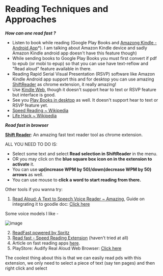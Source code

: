 # Reading Techniques and Approaches

***How can one read fast ?***
- Listen to book while reading (Google Play Books and [Amazong Kindle - Android App](https://play.google.com/store/apps/details?id=com.amazon.kindle&hl=en_IN&gl=US)*). I am talking about Amazon Kindle device and sadly Amazon Kindle android app doesn't have this feature though)
- While sending books to Google Play Books you must first convert if pdf to epub (or mobi to epup) so that you can use have text-reflow and "Read aloud" feature available in there.
- Reading Rapid Serial Visual Presentation (RSVP) software like Amazon Kindle Android app support this and for desktop you can use amazing [ShiftReader](https://chrome.google.com/webstore/detail/shiftreader-speed-read-th/clcbpepidaphghjahkionjhffkolcpek?hl=en) as chrome extension, it really amazing!
- Use [Kindle Web](https://read.amazon.com/kindle-library), though it doesn't support hear to text or RSVP feature but interface is good.
- See you [Play Books in desktop](https://play.google.com/books) as well. It doesn't support hear to text or RSVP feature yet.
- [Speed Reading ~ Wikipedia](https://en.wikipedia.org/wiki/Speed_reading)
- [Life Hack ~ Wikipedia](https://en.wikipedia.org/wiki/Life_hack)

***Read fast in browser***

**[Shift Reader](https://chrome.google.com/webstore/detail/shiftreader-speed-read-th/clcbpepidaphghjahkionjhffkolcpek/related?hl=en)**: An amazing fast text reader tool as chrome extension.

ALL YOU NEED TO DO IS:

- Select some text and select **Read selection in ShiftReader** in the menu.
- OR you may click on the **blue square box icon on in the extension to activate** it.
- You can use **up(increase WPM by 50)/down(decrease WPM by 50) arrows** as well.
- You can use mouse to **click a word to start reading from there.**

Other tools if you wanna try:

1. [Read Aloud: A Text to Speech Voice Reader ~ Amazing](https://chrome.google.com/webstore/detail/read-aloud-a-text-to-spee/hdhinadidafjejdhmfkjgnolgimiaplp?hl=en), Guide on integrating it to goodle doc: [Click here](https://blog.readaloud.app/2021/09/google-docs-update.html)

Some voice models I like -

![image](https://github.com/sahilrajput03/sahilrajput03/assets/31458531/48168f08-828a-4672-a577-ad5b744b1f55)

2. [ReadFast powered by Spritz](https://chrome.google.com/webstore/detail/readfast-powered-by-sprit/blbpafkooanpdcdcndkcckblghjddpke/related?hl=en)
3. [Read fast - Speed Reading Extension](https://chrome.google.com/webstore/detail/read-fast-speed-reading-e/pnffahcjemjliibgcafjpklgmbeknldi?hl=en) (haven't tried at all)
4. Article on fast reading apps [here](https://www.readlax.com/blog/en/5_speed_reading_extensions_chrome).
5. PlayStore: Audify Real Aloud Web Browser: [Click here](https://play.google.com/store/apps/details?id=com.tangerinesoftwarehouse.audify)

The coolest thing about this is that we can easily read pds with this extension, we only need to select a piece of text (say ten pages) and then right click and select

